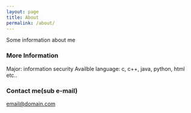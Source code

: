 ```yaml
---
layout: page
title: About
permalink: /about/
---
```


Some information about me

### More Information

Major: information security
Availble language: c, c++, java, python, html etc..

### Contact me(sub e-mail)

[email@domain.com](mailto:ekdrmsnl@naver.com)
